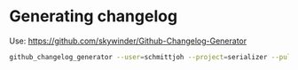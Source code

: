 # Generating changelog

Use: https://github.com/skywinder/Github-Changelog-Generator

```bash
github_changelog_generator --user=schmittjoh --project=serializer --pull-requests --no-compare-link -t GITHUB-TOKEN
```
